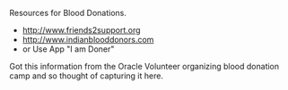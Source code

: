 Resources for Blood Donations.

- http://www.friends2support.org
- http://www.indianblooddonors.com 
- or Use App "I am Doner"

Got this information from the Oracle Volunteer organizing blood donation camp and so thought of capturing it here.
